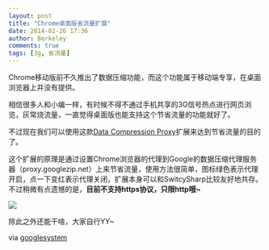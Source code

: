 ```yaml
---
layout: post
title: "Chrome桌面版省流量扩展"
date: 2014-02-26 17:36
author: Berkeley
comments: true
tags: [3g, 省流量]
---
```

Chrome移动版前不久推出了数据压缩功能，而这个功能属于移动端专享，在桌面浏览器上并没有提供。

相信很多人和小编一样，有时候不得不通过手机共享的3G信号热点进行网页浏览，灰常烧流量，一直觉得桌面版也能支持这个节省流量的功能就好了。

不过现在我们可以使用这款<a href="https://chrome.google.com/webstore/detail/data-compression-proxy/ajfiodhbiellfpcjjedhmmmpeeaebmep" target="_blank">Data Compression Proxy</a>扩展来达到节省流量的目的了。

这个扩展的原理是通过设置Chrome浏览器的代理到Google的数据压缩代理服务器（proxy.googlezip.net）上来节省流量，使用方法很简单，图标绿色表示代理开启，点一下变红表示代理关闭，扩展本身可以和SwitcySharp比较友好地共存。不过稍微有点遗憾的是，**目前不支持https协议，只限http哦~**

<a href="http://www.chromi.org/archives/14761/data-compression-proxy" rel="attachment wp-att-14762">![](http://chromipic.b0.upaiyun.com/uploads/2014/02/Data-Compression-Proxy-550x343.png)</a>

除此之外还能干啥，大家自行YY~

via <a href="http://googlesystem.blogspot.com/2014/02/enable-data-compression-proxy-in-chrome.html" target="_blank">googlesystem</a>
